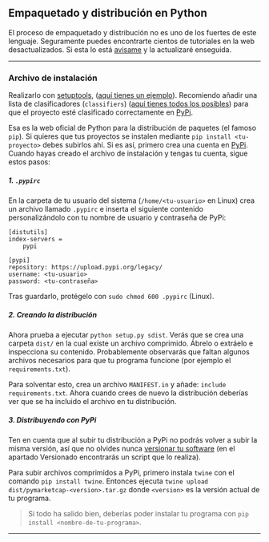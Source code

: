 ## Empaquetado y distribución en Python
El proceso de empaquetado y distribución no es uno de los fuertes de este lenguaje. Seguramente puedes encontrarte cientos de tutoriales en la web desactualizados. Si esta lo está [avisame](https://github.com/mondeja/fullstack/issues) y la actualizaré enseguida.

________________________________

### Archivo de instalación
Realizarlo con [setuptools](https://setuptools.readthedocs.io/en/latest/), ([aquí tienes un ejemplo](https://github.com/mondeja/pymarketcap/blob/master/setup.py)). Recomiendo añadir una lista de clasificadores (`classifiers`) ([aquí tienes todos los posibles](https://pypi.python.org/pypi?%3Aaction=list_classifiers)) para que el proyecto esté clasificado correctamente en [PyPi](https://pypi.python.org/pypi).

Esa es la web oficial de Python para la distribución de paquetes (el famoso `pip`). Si quieres que tus proyectos se instalen mediante `pip install <tu-proyecto>` debes subirlos ahí. Si es así, primero crea una cuenta en [PyPi](https://pypi.python.org/pypi). Cuando hayas creado el archivo de instalación y tengas tu cuenta, sigue estos pasos:

##### 1. `.pypirc`
En la carpeta de tu usuario del sistema (`/home/<tu-usuario>` en Linux) crea un archivo llamado `.pypirc` e inserta el siguiente contenido personalizándolo con tu nombre de usuario y contraseña de PyPi:
```
[distutils]
index-servers =
    pypi

[pypi]
repository: https://upload.pypi.org/legacy/
username: <tu-usuario>
password: <tu-contraseña>
```

Tras guardarlo, protégelo con `sudo chmod 600 .pypirc` (Linux).

##### 2. Creando la distribución
Ahora prueba a ejecutar `python setup.py sdist`. Verás que se crea una carpeta `dist/` en la cual existe un archivo comprimido. Ábrelo o extráelo e inspecciona su contenido. Probablemente observarás que faltan algunos archivos necesarios para que tu programa funcione (por ejemplo el `requirements.txt`).

Para solventar esto, crea un archivo `MANIFEST.in` y añade: `include requirements.txt`. Ahora cuando crees de nuevo la distribución deberías ver que se ha incluido el archivo en tu distribución.

##### 3. Distribuyendo con PyPi
Ten en cuenta que al subir tu distribución a PyPi no podrás volver a subir la misma versión, así que no olvides nunca [versionar tu software](https://es.wikipedia.org/wiki/Versi%C3%B3n_de_software) (en el apartado Versionado encontrarás un script que lo realiza).

Para subir archivos comprimidos a PyPi, primero instala `twine` con el comando `pip install twine`. Entonces ejecuta `twine upload dist/pymarketcap-<version>.tar.gz` donde `<version>` es la versión actual de tu programa.

>Si todo ha salido bien, deberías poder instalar tu programa con `pip install <nombre-de-tu-programa>`.

________________________________

